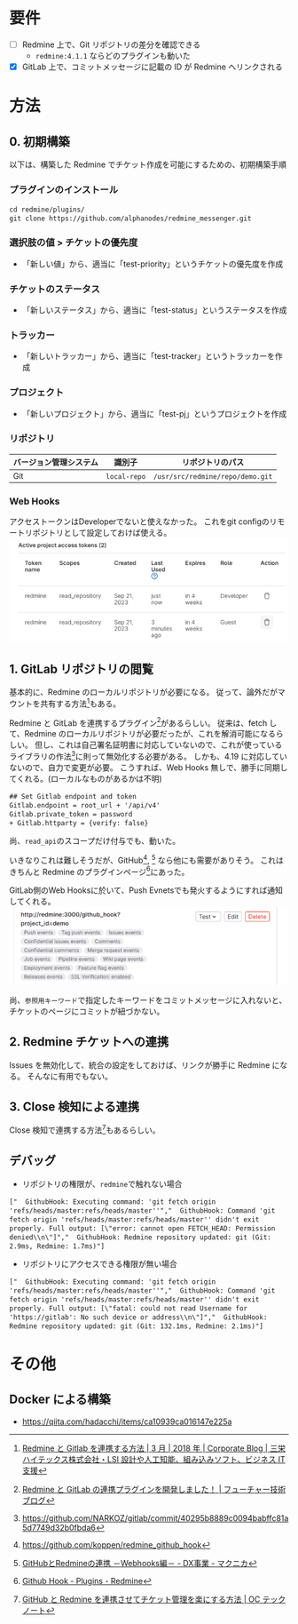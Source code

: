 # 要件

- [ ] Redmine 上で、Git リポジトリの差分を確認できる
  - `redmine:4.1.1` ならどのプラグインも動いた
- [x] GitLab 上で、コミットメッセージに記載の ID が Redmine へリンクされる

# 方法

## 0. 初期構築

以下は、構築した Redmine でチケット作成を可能にするための、初期構築手順

### プラグインのインストール

```
cd redmine/plugins/
git clone https://github.com/alphanodes/redmine_messenger.git
```

### 選択肢の値 > チケットの優先度

- 「新しい値」から、適当に「test-priority」というチケットの優先度を作成

### チケットのステータス

- 「新しいステータス」から、適当に「test-status」というステータスを作成

### トラッカー

- 「新しいトラッカー」から、適当に「test-tracker」というトラッカーを作成

### プロジェクト

- 「新しいプロジェクト」から、適当に「test-pj」というプロジェクトを作成

### リポジトリ

| バージョン管理システム | 識別子       | リポジトリのパス                 |
| ---------------------- | ------------ | -------------------------------- |
| Git                    | `local-repo` | `/usr/src/redmine/repo/demo.git` |

### Web Hooks

アクセストークンはDeveloperでないと使えなかった。
これをgit configのリモートリポジトリとして設定しておけば使える。
![アクセストークンの例](doc/image/gitlab_accesstokens.png)

## 1. GitLab リポジトリの閲覧

基本的に、Redmine のローカルリポジトリが必要になる。
従って、論外だがマウントを共有する方法[^redmine-gitlab-mount]もある。

[^redmine-gitlab-mount]: [Redmine と Gitlab を連携する方法 | 3 月 | 2018 年 | Corporate Blog | 三栄ハイテックス株式会社・LSI 設計や人工知能、組み込みソフト、ビジネス IT 支援](https://www.sanei-hy.co.jp/blog/2018/03/00133/)

Redmine と GitLab を連携するプラグイン[^redmine-gitlab-plugin]があるらしい。
従来は、fetch して、Redmine のローカルリポジトリが必要だったが、これを解消可能になるらしい。
但し、これは自己署名証明書に対応していないので、これが使っているライブラリの作法[^NARKOZ-gitlab-ignore]に則って無効化する必要がある。
しかも、4.19 に対応していないので、自力で変更が必要。
こうすれば、Web Hooks 無しで、勝手に同期してくれる。(ローカルなものがあるかは不明)

```diff:ruby
## Set Gitlab endpoint and token
Gitlab.endpoint = root_url + '/api/v4'
Gitlab.private_token = password
+ Gitlab.httparty = {verify: false}
```

尚、`read_api`のスコープだけ付与でも、動いた。

[^redmine-gitlab-plugin]: [Redmine と GitLab の連携プラグインを開発しました！ | フューチャー技術ブログ](https://future-architect.github.io/articles/20210908a/)
[^NARKOZ-gitlab-ignore]: https://github.com/NARKOZ/gitlab/commit/40295b8889c0094babffc81a5d7749d32b0fbda6

いきなりこれは難しそうだが、GitHub[^redmine_github_hook], [^redmine-github-webhooks] なら他にも需要がありそう。
これはきちんと Redmine のプラグインページ[^github-hook]にあった。

[^redmine_github_hook]: https://github.com/koppen/redmine_github_hook
[^redmine-github-webhooks]: [GitHubとRedmineの連携 －Webhooks編－ - DX事業 - マクニカ](https://www.macnica.co.jp/business/dx/manufacturers/github/blog_20190109.html)
[^github-hook]: [Github Hook - Plugins - Redmine](https://www.redmine.org/plugins/redmine_github_hook)

GitLab側のWeb Hooksに於いて、Push Evnetsでも発火するようにすれば通知してくれる。
![GitLabに於けるWeb Hooksの設定例](doc/image/gitlab_webhooks.png)

尚、`参照用キーワード`で指定したキーワードをコミットメッセージに入れないと、チケットのページにコミットが紐づかない。

## 2. Redmine チケットへの連携

Issues を無効化して、統合の設定をしておけば、リンクが勝手に Redmine になる。
そんなに有用でもない。

## 3. Close 検知による連携

Close 検知で連携する方法[^redmine_github_hook-note]もあるらしい。

[^redmine_github_hook-note]: [GitHub と Redmine を連携させてチケット管理を楽にする方法 | OC テックノート](https://oc-technote.com/github/github-redmine/)

## デバッグ

- リポジトリの権限が、`redmine`で触れない場合

```
["  GithubHook: Executing command: 'git fetch origin 'refs/heads/master:refs/heads/master''","  GithubHook: Command 'git fetch origin 'refs/heads/master:refs/heads/master'' didn't exit properly. Full output: [\"error: cannot open FETCH_HEAD: Permission denied\\n\"]","  GithubHook: Redmine repository updated: git (Git: 2.9ms, Redmine: 1.7ms)"]
```

- リポジトリにアクセスできる権限が無い場合

```
["  GithubHook: Executing command: 'git fetch origin 'refs/heads/master:refs/heads/master''","  GithubHook: Command 'git fetch origin 'refs/heads/master:refs/heads/master'' didn't exit properly. Full output: [\"fatal: could not read Username for 'https://gitlab': No such device or address\\n\"]","  GithubHook: Redmine repository updated: git (Git: 132.1ms, Redmine: 2.1ms)"]
```

# その他

## Docker による構築

- https://qiita.com/hadacchi/items/ca10939ca016147e225a
